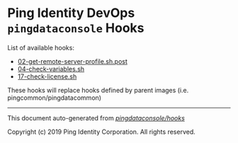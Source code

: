 
# Ping Identity DevOps `pingdataconsole` Hooks
List of available hooks:
* [02-get-remote-server-profile.sh.post](02-get-remote-server-profile.sh.post.md)
* [04-check-variables.sh](04-check-variables.sh.md)
* [17-check-license.sh](17-check-license.sh.md)

These hooks will replace hooks defined by parent images (i.e. pingcommon/pingdatacommon)

---
This document auto-generated from _[pingdataconsole/hooks](https://github.com/pingidentity/pingidentity-docker-builds/blob/master/pingdataconsole/hooks)_

Copyright (c)  2019 Ping Identity Corporation. All rights reserved.
